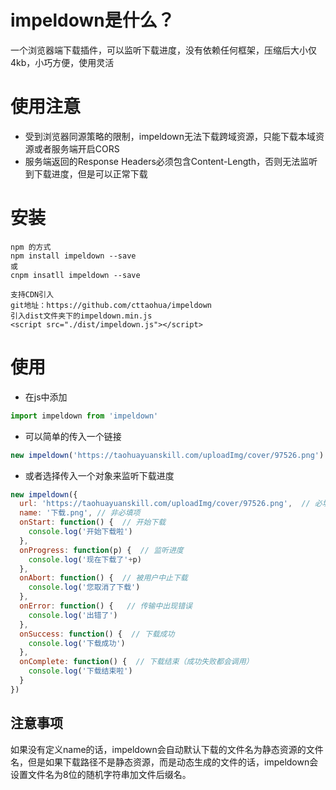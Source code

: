 # impeldown是什么？
一个浏览器端下载插件，可以监听下载进度，没有依赖任何框架，压缩后大小仅4kb，小巧方便，使用灵活

# 使用注意
* 受到浏览器同源策略的限制，impeldown无法下载跨域资源，只能下载本域资源或者服务端开启CORS
* 服务端返回的Response Headers必须包含Content-Length，否则无法监听到下载进度，但是可以正常下载

# 安装
```
npm 的方式
npm install impeldown --save
或
cnpm insatll impeldown --save

支持CDN引入
git地址：https://github.com/cttaohua/impeldown
引入dist文件夹下的impeldown.min.js
<script src="./dist/impeldown.js"></script>
```

# 使用
- 在js中添加
```JavaScript
import impeldown from 'impeldown'
```
- 可以简单的传入一个链接
```JavaScript
new impeldown('https://taohuayuanskill.com/uploadImg/cover/97526.png') // 示例下载url
```
- 或者选择传入一个对象来监听下载进度
```JavaScript
new impeldown({
  url: 'https://taohuayuanskill.com/uploadImg/cover/97526.png',  // 必填项
  name: '下载.png', // 非必填项
  onStart: function() {  // 开始下载
    console.log('开始下载啦')
  },
  onProgress: function(p) {  // 监听进度
    console.log('现在下载了'+p)
  },
  onAbort: function() {  // 被用户中止下载
    console.log('您取消了下载')
  },
  onError: function() {   // 传输中出现错误
    console.log('出错了')
  },
  onSuccess: function() {  // 下载成功
    console.log('下载成功')
  },
  onComplete: function() {  // 下载结束（成功失败都会调用）
    console.log('下载结束啦')
  }
})
```

## 注意事项
如果没有定义name的话，impeldown会自动默认下载的文件名为静态资源的文件名，但是如果下载路径不是静态资源，而是动态生成的文件的话，impeldown会设置文件名为8位的随机字符串加文件后缀名。
